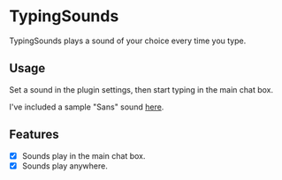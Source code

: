 # TypingSounds

TypingSounds plays a sound of your choice every time you type.

## Usage

Set a sound in the plugin settings, then start typing in the main chat box.

I've included a sample "Sans" sound [here](https://github.com/KyzaGitHub/Khub/raw/master/Plugins/TypingSounds/voice_sans.wav).

## Features

- [x] Sounds play in the main chat box.
- [x] Sounds play anywhere.
